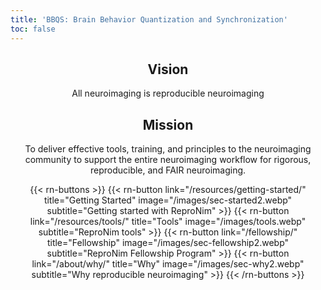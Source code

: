 ```yaml
---
title: 'BBQS: Brain Behavior Quantization and Synchronization'
toc: false
---
```


<style>
    h2, p { text-align: center; }
</style>

## Vision

All neuroimaging is reproducible neuroimaging

## Mission

To deliver effective tools, training, and principles to the neuroimaging community to support the entire neuroimaging workflow for rigorous, reproducible, and FAIR neuroimaging.

{{< rn-buttons >}}
    {{< rn-button 
        link="/resources/getting-started/" 
        title="Getting Started" 
        image="/images/sec-started2.webp" 
        subtitle="Getting started with ReproNim" 
    >}}
    {{< rn-button 
        link="/resources/tools/" 
        title="Tools" 
        image="/images/tools.webp" 
        subtitle="ReproNim tools" 
    >}}
    {{< rn-button 
        link="/fellowship/" 
        title="Fellowship" 
        image="/images/sec-fellowship2.webp" 
        subtitle="ReproNim Fellowship Program" 
    >}}
    {{< rn-button 
        link="/about/why/" 
        title="Why" 
        image="/images/sec-why2.webp" 
        subtitle="Why reproducible neuroimaging" 
    >}}
{{< /rn-buttons >}}
